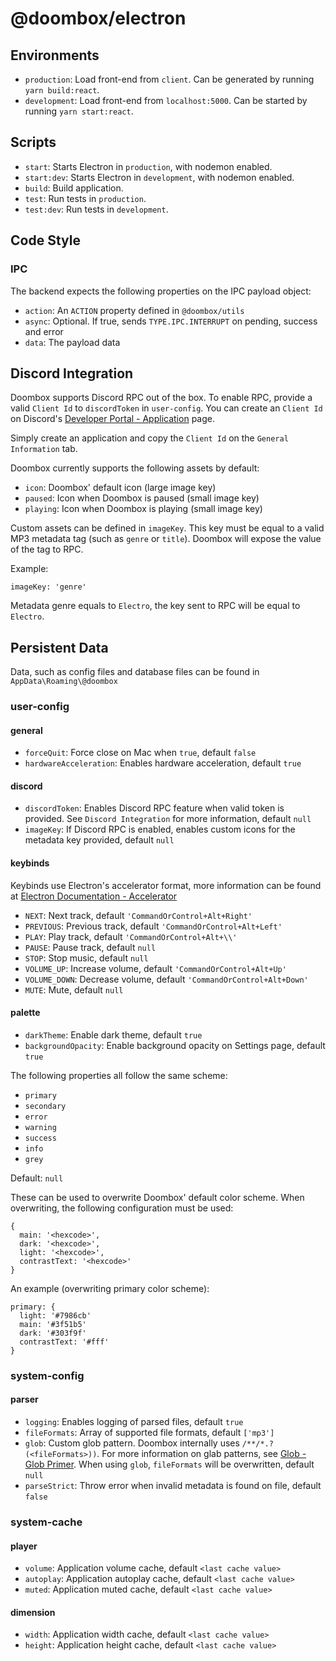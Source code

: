 # @doombox/electron

## Environments

- `production`: Load front-end from `client`. Can be generated by running `yarn build:react`.
- `development`: Load front-end from `localhost:5000`. Can be started by running `yarn start:react`.

## Scripts

- `start`: Starts Electron in `production`, with nodemon enabled.
- `start:dev`: Starts Electron in `development`, with nodemon enabled.
- `build`: Build application.
- `test`: Run tests in `production`.
- `test:dev`: Run tests in `development`.

## Code Style

### IPC

The backend expects the following properties on the IPC payload object:

  - `action`: An `ACTION` property defined in `@doombox/utils`
  - `async`: Optional. If true, sends `TYPE.IPC.INTERRUPT` on pending, success and error
  - `data`: The payload data

## Discord Integration

Doombox supports Discord RPC out of the box. To enable RPC, provide a valid `Client Id` to `discordToken` in `user-config`. You can create an `Client Id` on Discord's [Developer Portal - Application](https://discordapp.com/developers/applications) page.

Simply create an application and copy the `Client Id` on the `General Information` tab.

Doombox currently supports the following assets by default:

- `icon`: Doombox' default icon (large image key)
- `paused`: Icon when Doombox is paused (small image key)
- `playing`: Icon when Doombox is playing (small image key)

Custom assets can be defined in `imageKey`. This key must be equal to a valid MP3 metadata tag (such as `genre` or `title`). Doombox will expose the value of the tag to RPC.

Example:

`imageKey: 'genre'`

Metadata genre equals to `Electro`, the key sent to RPC will be equal to `Electro`.

## Persistent Data

Data, such as config files and database files can be found in `AppData\Roaming\@doombox`

### user-config

#### general

- `forceQuit`: Force close on Mac when `true`, default `false`
- `hardwareAcceleration`: Enables hardware acceleration, default `true`

#### discord

- `discordToken`: Enables Discord RPC feature when valid token is provided. See `Discord Integration` for more information, default `null`
- `imageKey`: If Discord RPC is enabled, enables custom icons for the metadata key provided, default `null`

#### keybinds

Keybinds use Electron's accelerator format, more information can be found at [Electron Documentation - Accelerator](https://electronjs.org/docs/api/accelerator)

- `NEXT`: Next track, default `'CommandOrControl+Alt+Right'`
- `PREVIOUS`: Previous track, default `'CommandOrControl+Alt+Left'`
- `PLAY`: Play track, default `'CommandOrControl+Alt+\\'`
- `PAUSE`: Pause track, default `null`
- `STOP`: Stop music, default `null`
- `VOLUME_UP`: Increase volume, default `'CommandOrControl+Alt+Up'`
- `VOLUME_DOWN`: Decrease volume, default `'CommandOrControl+Alt+Down'`
- `MUTE`: Mute, default `null`

#### palette

- `darkTheme`: Enable dark theme, default `true`
- `backgroundOpacity`: Enable background opacity on Settings page, default `true`

The following properties all follow the same scheme:

- `primary`
- `secondary`
- `error`
- `warning`
- `success`
- `info`
- `grey`

Default: `null`

These can be used to overwrite Doombox' default color scheme. When overwriting, the following configuration must be used:

```
{
  main: '<hexcode>',
  dark: '<hexcode>',
  light: '<hexcode>',
  contrastText: '<hexcode>'
}
```

An example (overwriting primary color scheme):

```
primary: {
  light: '#7986cb'
  main: '#3f51b5'
  dark: '#303f9f'
  contrastText: '#fff'
}
```

### system-config

#### parser

- `logging`: Enables logging of parsed files, default `true`
- `fileFormats`: Array of supported file formats, default `['mp3']`
- `glob`: Custom glob pattern. Doombox internally uses `/**/*.?(<fileFormats>))`. For more information on glab patterns, see [Glob - Glob Primer](https://www.npmjs.com/package/glob#glob-primer). When using `glob`, `fileFormats` will be overwritten, default `null`
- `parseStrict`: Throw error when invalid metadata is found on file, default `false`

### system-cache

#### player

- `volume`: Application volume cache, default `<last cache value>`
- `autoplay`: Application autoplay cache, default `<last cache value>`
- `muted`: Application muted cache, default `<last cache value>`

#### dimension

- `width`: Application width cache, default `<last cache value>`
- `height`: Application height cache, default `<last cache value>`